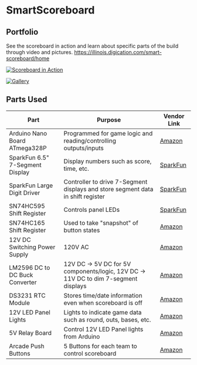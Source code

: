 # SmartScoreboard

## Portfolio
See the scoreboard in action and learn about specific parts of the build through video and pictures.
https://illinois.digication.com/smart-scoreboard/home

[![Scoreboard in Action](https://i.gyazo.com/0468d4131be02ec51fff41f607d723c2.png)](https://illinois.digication.com/smart-scoreboard/scoreboard-in-action)

[![Gallery](https://i.gyazo.com/15adc1b2b46882d81439852ed2e3a183.png)](https://illinois.digication.com/smart-scoreboard/gallery)

## Parts Used
| Part                            | Purpose                                                                             | Vendor Link                                                                                      |
|---------------------------------|-------------------------------------------------------------------------------------|--------------------------------------------------------------------------------------------------|
| Arduino Nano Board ATmega328P   | Programmed for game logic and reading/controlling outputs/inputs                    | [Amazon](https://www.amazon.com/Arduino-A000005-ARDUINO-Nano/dp/B0097AU5OU/)                     |
| SparkFun 6.5" 7-Segment Display | Display numbers such as score, time, etc.                                           | [SparkFun](https://www.sparkfun.com/products/11441)                                              |
| SparkFun Large Digit Driver     | Controller to drive 7-Segment displays and store segment data in shift register     | [SparkFun](https://www.sparkfun.com/products/13279)                                              |
| SN74HC595 Shift Register        | Controls panel LEDs                                                                 | [SparkFun](https://www.sparkfun.com/products/13699)                                              |
| SN74HC165 Shift Register        | Used to take "snapshot" of button states                                            | [Amazon](https://www.amazon.com/SN74HC165N-74HC165-8-Bit-Parallel-Load-Registers/dp/B00UVUXIV2)  |
| 12V DC Switching Power Supply   | 120V AC                                                                             | [Amazon](https://www.amazon.com/Chanzon-Switching-Adapter-100-240V-Transformer/dp/B07HNL5D56/)   |
| LM2596 DC to DC Buck Converter  | 12V DC -> 5V DC for 5V components/logic, 12V DC -> 11V DC to dim 7-segment displays | [Amazon](https://www.amazon.com/LM2596s-Converter-Step-down-Regulator-Stabilizer/dp/B07CVBG8CT/) |
| DS3231 RTC Module               | Stores time/date information even when scoreboard is off                            | [Amazon](https://www.amazon.com/gp/product/B01IXYM3PY/)                                          |
| 12V LED Panel Lights            | Lights to indicate game data such as round, outs, bases, etc.                       | [Amazon](https://www.amazon.com/gp/product/B07DH943VR/)                                          |
| 5V Relay Board                  | Control 12V LED Panel lights from Arduino                                           | [Amazon](https://www.amazon.com/gp/product/B07QGT6RGX/)                                          |
| Arcade Push Buttons             | 5 Buttons for each team to control scoreboard                                       | [Amazon](https://www.amazon.com/gp/product/B01M0XPWGG/)                                          |


